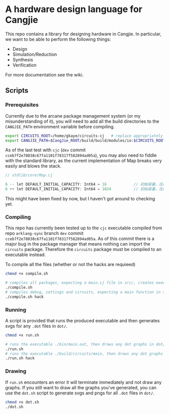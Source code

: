 # A hardware design language for Cangjie

This repo contains a library for designing hardware in Cangjie. In particular, we want to be able to perform the following things:

* Design
* Simulation/Reduction
* Synthesis
* Verification

For more documentation see the wiki.

## Scripts

### Prerequisites

Currently due to the arcane package management system (or my misunderstanding of it), you will need to add all the build directories to the `CANGJIE_PATH` environment variable before compiling.

```sh
export CIRCUITS_ROOT=/home/gkaye/circuits-cj   # replace appropriately
export CANGJIE_PATH=$CangJie_ROOT/build/build/modules/io:$CIRCUITS_ROOT/build/debug:$CIRCUITS_ROOT/build/settings:$CIRCUITS_ROOT/build/circuits:$CIRCUITS_ROOT/build/examples:$CANGJIE_PATH
```

As of the last test with `cjc` (`dev` commit `cceb7f2e78038c67fa1101f78317f582894ad05a`), you may also need to fiddle with the standard library, as the current implementation of Map breaks very easily and blows the stack.

```cpp
// stdlib/core/Map.cj

6 -- let DEFAULT_INITIAL_CAPACITY: Int64 = 16            // 初始容量，应确保为2的次方
6 ++ let DEFAULT_INITIAL_CAPACITY: Int64 = 1024          // 初始容量，应确保为2的次方
```

This might have been fixed by now, but I haven't got around to checking yet.

### Compiling

This repo has currently been tested up to the `cjc` executable compiled from repo `arklang-sync` branch `dev` commit `cceb7f2e78038c67fa1101f78317f582894ad05a`.
As of this commit there is a major bug in the package manager that means nothing can import the `circuits` package.
Therefore the `circuits` package must be compiled to an executable instead.

To compile all the files (whether or not the hacks are requieed)

```sh
chmod +x compile.sh

# compiles all packages, expecting a main.cj file in src/, creates executable bin/main.out
./compile.sh
# compiles debug, settings and circuits, expecting a main function in src/circuits, creates executable build/circuits/main
./compile.sh hack
```

### Running

A script is provided that runs the produced executable and then generates svgs for any `.dot` files in `dot/`.

```sh
chmod +x run.sh

# runs the executable ./bin/main.out, then draws any dot graphs in dot/
./run.sh
# runs the executable ./build/circuits/main, then draws any dot graphs in dot/
./run.sh hack 
```

### Drawing

If `run.sh` encounters an error it will terminate immediately and not draw any graphs.
If you still want to draw all the graphs you've generated, you can use the `dot.sh` script to generate svgs and pngs for all `.dot` files in `dot/`. 

```sh
chmod +x dot.sh
./dot.sh
```